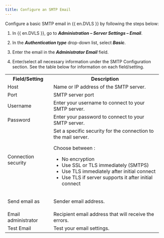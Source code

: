 ```yaml
---
title: Configure an SMTP Email
---
```

Configure a basic SMTP email in {{ en.DVLS }} by following the steps below:
1. In {{ en.DVLS }}, go to ***Administration – Server Settings – Email***.
1. In the ***Authentication type*** drop-down list, select ***Basic***.

1. Enter the email in the ***Administrator Email*** field.
1. Enter/select all necessary information under the SMTP Configuration section. See the table below for information on each field/setting.  
<table>
	<tr>
		<th>
Field/Setting 
		</th>
		<th>
Description 
		</th>
	</tr>
	<tr>
		<td>
Host 
		</td>
		<td>
Name or IP address of the SMTP server. 
		</td>
	</tr>
	<tr>
		<td>
Port 
		</td>
		<td>
SMTP server port 
		</td>
	</tr>
	<tr>
		<td>
Username 
		</td>
		<td>
Enter your username to connect to your SMTP server. 
		</td>
	</tr>
	<tr>
		<td>
Password 
		</td>
		<td>
Enter your password to connect to your SMTP server. 
		</td>
	</tr>
	<tr>
		<td>
Connection security 
		</td>
		<td>
Set a specific security for the connection to the mail server.  

Choose between :  

* No encryption 
* Use SSL or TLS immediately (SMTPS) 
* Use TLS immediately after initial connect 
* Use TLS if server supports it after initial connect 
		</td>
	</tr>
	<tr>
		<td>
Send email as 
		</td>
		<td>
Sender email address. 
		</td>
	</tr>
	<tr>
		<td>
Email administrator 
		</td>
		<td>
Recipient email address that will receive the errors. 
		</td>
	</tr>
	<tr>
		<td>
Test Email 
		</td>
		<td>
Test your email settings. 
		</td>
	</tr>
</table>